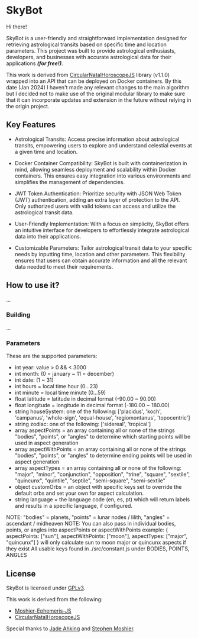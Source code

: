 # SkyBot

Hi there!

SkyBot is a user-friendly and straightforward implementation designed for retrieving astrological transits based on specific time and location parameters. This project was built to provide astrological enthusiasts, developers, and businesses with accurate astrological data for their applications ***(for free!)***.

This work is derived from [CircularNatalHoroscopeJS](https://github.com/0xStarcat/CircularNatalHoroscopeJS) library (v1.1.0) wrapped into an API that can be deployed on Docker containers. By this date (Jan 2024) I haven't made any relevant changes to the main algorithm but I decided not to make use of the original modular library to make sure that it can incorporate updates and extension in the future without relying in the origin project.

## Key Features

- Astrological Transits: Access precise information about astrological transits, empowering users to explore and understand celestial events at a given time and location.

- Docker Container Compatibility: SkyBot is built with containerization in mind, allowing seamless deployment and scalability within Docker containers. This ensures easy integration into various environments and simplifies the management of dependencies.

- JWT Token Authentication: Prioritize security with JSON Web Token (JWT) authentication, adding an extra layer of protection to the API. Only authorized users with valid tokens can access and utilize the astrological transit data.

- User-Friendly Implementation: With a focus on simplicity, SkyBot offers an intuitive interface for developers to effortlessly integrate astrological data into their applications.

- Customizable Parameters: Tailor astrological transit data to your specific needs by inputting time, location and other parameters. This flexibility ensures that users can obtain accurate information and all the relevant data needed to meet their requirements.

## How to use it?

...

### Building

...

### Parameters

These are the supported parameters:

* int year: value > 0 && < 3000
* int month: (0 = january ~ 11 = december)
* int date: (1 ~ 31)
* int hours = local time hour (0...23)
* int minute = local time minute (0...59)
* float latitude = latitude in decimal format (-90.00 ~ 90.00)
* float longitude = longitude in decimal format (-180.00 ~ 180.00)
* string houseSystem: one of the following: ['placidus', 'koch', 'campanus', 'whole-sign', 'equal-house', 'regiomontanus', 'topocentric']
* string zodiac: one of the following: ['sidereal', 'tropical']
* array aspectPoints = an array containing all or none of the strings "bodies", "points", or "angles" to determine which starting points will be used in aspect generation
* array aspectWithPoints = an array containing all or none of the strings "bodies", "points", or "angles" to determine ending points will be used in aspect generation
* array aspectTypes = an array containing all or none of the following: "major", "minor", "conjunction", "opposition", "trine", "square", "sextile", "quincunx", "quintile", "septile", "semi-square", "semi-sextile"
* object customOrbs = an object with specific keys set to override the default orbs and set your own for aspect calculation.
* string language = the language code (en, es, pt) which will return labels and results in a specific language, if configured.

NOTE: "bodies" = planets, "points" = lunar nodes / lilith, "angles" = ascendant / midheaven
NOTE: You can also pass in individual bodies, points, or angles into aspectPoints or aspectWithPoints
 example: { aspectPoints: ["sun"], aspectWithPoints: ["moon"], aspectTypes: ["major", "quincunx"] }
 will only calculate sun to moon major or quincunx aspects if they exist
 All usable keys found in ./src/constant.js under BODIES, POINTS, ANGLES

## License

SkyBot is licensed under [GPLv3](LICENSE.md).

This work is derived from the following:

- [Moshier-Ephemeris-JS](https://github.com/0xStarcat/Moshier-Ephemeris-JS)
- [CircularNatalHoroscopeJS](https://github.com/0xStarcat/CircularNatalHoroscopeJS)

Special thanks to [Jade Ahking](https://jade.ahking.me/) and [Stephen Moshier](http://www.moshier.net/).